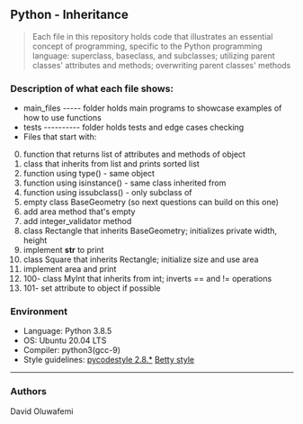 ## Python - Inheritance

> Each file in this repository holds code that illustrates an essential concept of programming,
> specific to the Python programming language:
> superclass, baseclass, and subclasses; utilizing parent classes' attributes and methods;
> overwriting parent classes' methods

### Description of what each file shows:

- main_files ----- folder holds main programs to showcase examples of how to use functions
- tests ---------- folder holds tests and edge cases checking
- Files that start with:

0. function that returns list of attributes and methods of object
1. class that inherits from list and prints sorted list
2. function using type() - same object
3. function using isinstance() - same class inherited from
4. function using issubclass() - only subclass of
5. empty class BaseGeometry (so next questions can build on this one)
6. add area method that's empty
7. add integer_validator method
8. class Rectangle that inherits BaseGeometry; initializes private width, height
9. implement **str** to print
10. class Square that inherits Rectangle; initialize size and use area
11. implement area and print
12. 100- class MyInt that inherits from int; inverts == and != operations
13. 101- set attribute to object if possible

### Environment

- Language: Python 3.8.5
- OS: Ubuntu 20.04 LTS
- Compiler: python3(gcc-9)
- Style guidelines: [pycodestyle 2.8.\*](https://pypi.org/project/pycodestyle/) [Betty style](https://github.com/holbertonschool/Betty/wiki)

---

### Authors

David Oluwafemi
